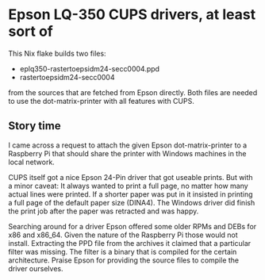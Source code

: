 # Epson LQ-350 CUPS drivers, at least sort of

This Nix flake builds two files:
- eplq350-rastertoepsidm24-secc0004.ppd 
- rastertoepsidm24-secc0004

from the sources that are fetched from Epson directly.
Both files are needed to use the dot-matrix-printer with all features with CUPS.

## Story time
I came across a request to attach the given Epson dot-matrix-printer to a Raspberry Pi that should share the printer with Windows machines in the local network.

CUPS itself got a nice Epson 24-Pin driver that got useable prints.
But with a minor caveat: It always wanted to print a full page, no matter how many actual lines were printed.
If a shorter paper was put in it insisted in printing a full page of the default paper size (DINA4).
The Windows driver did finish the print job after the paper was retracted and was happy.

Searching around for a driver Epson offered some older RPMs and DEBs for x86 and x86_64.
Given the nature of the Raspberry Pi those would not install.
Extracting the PPD file from the archives it claimed that a particular filter was missing.
The filter is a binary that is compiled for the certain architecture.
Praise Epson for providing the source files to compile the driver ourselves.
